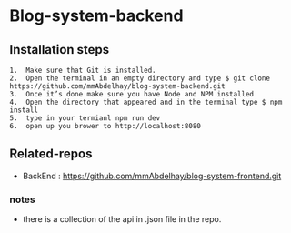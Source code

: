 # Blog-system-backend

## Installation steps

    1.	Make sure that Git is installed.
    2.	Open the terminal in an empty directory and type $ git clone https://github.com/mmAbdelhay/blog-system-backend.git
    3.	Once it’s done make sure you have Node and NPM installed
    4.	Open the directory that appeared and in the terminal type $ npm install
    5.  type in your termianl npm run dev
    6.	open up you brower to http://localhost:8080

## Related-repos

- BackEnd : https://github.com/mmAbdelhay/blog-system-frontend.git

### notes

- there is a collection of the api in .json file in the repo.
